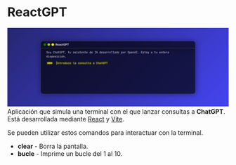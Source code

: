 # ReactGPT

![](ReactGPT.png)
Aplicación que simula una terminal con el que lanzar consultas a **ChatGPT**. Está desarrollada mediante [React](https://react.dev) y [Vite](https://vitejs.dev).

Se pueden utilizar estos comandos para interactuar con la terminal.
+ **clear** - Borra la pantalla.
+ **bucle** - Imprime un bucle del 1 al 10.
